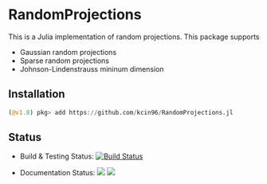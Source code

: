 # RandomProjections

This is a Julia implementation of random projections. This package supports
- Gaussian random projections
- Sparse random projections
- Johnson-Lindenstrauss mininum dimension

## Installation
```julia
(@v1.8) pkg> add https://github.com/kcin96/RandomProjections.jl
```

## Status
- Build & Testing Status: [![Build Status](https://github.com/kcin96/RandomProjections.jl/actions/workflows/CI.yml/badge.svg?branch=main)](https://github.com/kcin96/RandomProjections.jl/actions/workflows/CI.yml?query=branch%3Amain)

- Documentation Status: [![](https://img.shields.io/badge/docs-stable-blue.svg)](https://github.com/kcin96/RandomProjections.jl/stable)
[![](https://img.shields.io/badge/docs-dev-blue.svg)](https://github.com/kcin96/RandomProjections.jl/dev)
